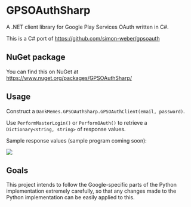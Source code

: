 # GPSOAuthSharp
A .NET client library for Google Play Services OAuth written in C#.

This is a C# port of https://github.com/simon-weber/gpsoauth

## NuGet package
You can find this on NuGet at https://www.nuget.org/packages/GPSOAuthSharp/

## Usage
Construct a `DankMemes.GPSOAuthSharp.GPSOAuthClient(email, password)`.

Use `PerformMasterLogin()` or `PerformOAuth()` to retrieve a `Dictionary<string, string>` of response values. 

Sample response values (sample program coming soon): 

![](http://i.imgur.com/GLRCWs9.png)

## Goals
This project intends to follow the Google-specific parts of the Python implementation extremely carefully, so that any changes made to the Python implementation can be easily applied to this.